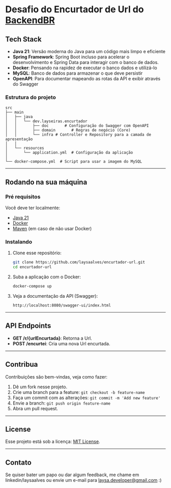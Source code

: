 # Desafio do Encurtador de Url do [BackendBR](github.com/backend-br)

## Tech Stack
- **Java 21**: Versão moderna do Java para um código mais limpo e eficiente
- **Spring Framework**: Spring Boot incluso para acelerar o desenvolvimento e Spring Data para interagir com o banco de dados.
- **Docker**: Pensando na rapidez de executar o banco dados e utilizá-lo
- **MySQL**: Banco de dados para armazenar o que deve persistir
- **OpenAPI**: Para documentar mapeando as rotas da API e exibir através do Swagger

### Estrutura do projeto
```plaintext
src
├── main
│   ├── java
│   │   └── dev.layseiras.encurtador
│   │       ├── doc       # Configuração do Swagger com OpenAPI
│   │       ├── domain       # Regras de negócio (Core)
│   │       └── infra # Controller e Repository para a camada de apresentação
│   │
│   └── resources
│       └── application.yml  # Configuração da aplicação
│       
└── docker-compose.yml  # Script para usar a imagem do MySQL
```

---

## Rodando na sua máquina

### Pré requisitos
Você deve ter localmente:
- [Java 21](https://www.oracle.com/java/technologies/javase-jdk21-downloads.html)
- [Docker](https://www.docker.com/)
- [Maven](https://maven.apache.org/) (em caso de não usar Docker)

### Instalando
1. Clone esse repositório:
   ```bash
   git clone https://github.com/laysaalves/encurtador-url.git
   cd encurtador-url
   ```

2. Suba a aplicação com o Docker:
   ```bash
   docker-compose up
   ```

3. Veja a documentação da API (Swagger):
   ```
   http://localhost:8080/swagger-ui/index.html
   ```

---

## API Endpoints

- **GET /r/{urlEncurtada}**: Retorna a Url.
- **POST /encurtei**: Cria uma nova Url encurtada.

---

## Contribua
Contribuições são bem-vindas, veja como fazer:
1. Dê um fork nesse projeto.
2. Crie uma branch para a feature: `git checkout -b feature-name`
3. Faça um commit com as alterações: `git commit -m 'Add new feature'`
4. Envie a branch: `git push origin feature-name`
5. Abra um pull request.

---

## License
Esse projeto está sob a licença: [MIT License](LICENSE).

---

## Contato
Se quiser bater um papo ou dar algum feedback, me chame em linkedin/laysaalves ou envie um e-mail para laysa.developer@gmail.com :)